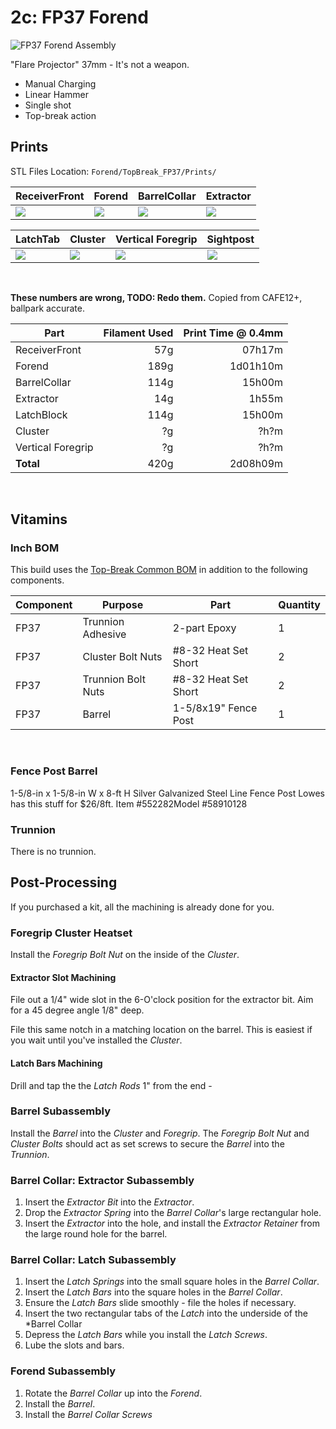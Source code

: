 # 2c: FP37 Forend
![FP37 Forend Assembly](TopBreak_FP37/Assembly_htmldoc.jpg)

"Flare Projector" 37mm - It's not a weapon.

 * Manual Charging
 * Linear Hammer
 * Single shot
 * Top-break action

<!-- NEW PAGE -->
## Prints
STL Files Location: `Forend/TopBreak_FP37/Prints/`

|ReceiverFront|Forend|BarrelCollar|Extractor|
|-|-|-|-|
|![](TopBreak_FP37/Prints/ReceiverFront_thumb.jpg)|![](TopBreak_FP37/Prints/Forend_thumb.jpg)|![](TopBreak_FP37/Prints/BarrelCollar_thumb.jpg)|![](TopBreak_FP37/Prints/Extractor_thumb.jpg)|

|LatchTab|Cluster|Vertical Foregrip|Sightpost|
|-|-|-|-|
|![](TopBreak_FP37/Prints/LatchTab_thumb.jpg)|![](TopBreak_FP37/Prints/Cluster_thumb.jpg)|![](TopBreak_FP37/Prints/VerticalForegrip_thumb.jpg)|![](TopBreak_FP37/Prints/Sightpost_thumb.jpg)|
<br/>

**These numbers are wrong, TODO: Redo them.** Copied from CAFE12+, ballpark accurate.

| Part              | Filament Used | Print Time @ 0.4mm |
|-------------------|-------------: |------------------: |
| ReceiverFront     | 57g           |   07h17m           |
| Forend            | 189g          | 1d01h10m           |
| BarrelCollar      | 114g          |   15h00m           |
| Extractor         | 14g           |    1h55m           |
| LatchBlock        | 114g          |   15h00m           |
| Cluster           | ?g            |   ?h?m             |
| Vertical Foregrip | ?g            |   ?h?m             |
| **Total**         | 420g          |           2d08h09m |
<br/>

## Vitamins
### Inch BOM
This build uses the [Top-Break Common BOM](TopBreak_BOM.md) in addition to the following components.

| Component | Purpose            | Part                 | Quantity |
|-----------|--------------------|----------------------|----------|
| FP37      | Trunnion Adhesive  | 2-part Epoxy         | 1        |
| FP37      | Cluster Bolt Nuts  | #8-32 Heat Set Short | 2        |
| FP37      | Trunnion Bolt Nuts | #8-32 Heat Set Short | 2        |
| FP37      | Barrel             | 1-5/8x19" Fence Post | 1        |

<br/>

### Fence Post Barrel
1-5/8-in x 1-5/8-in W x 8-ft H Silver Galvanized Steel Line Fence Post
Lowes has this stuff for $26/8ft. Item #552282Model #58910128

### Trunnion
There is no trunnion.


<!-- NEW PAGE -->
## Post-Processing
If you purchased a kit, all the machining is already done for you.

### Foregrip Cluster Heatset
Install the *Foregrip Bolt Nut* on the inside of the *Cluster*.

#### Extractor Slot Machining
File out a 1/4" wide slot in the 6-O'clock position for the extractor bit.
Aim for a 45 degree angle 1/8" deep.

File this same notch in a matching location on the barrel. This is easiest
if you wait until you've installed the *Cluster*.

#### Latch Bars Machining
Drill and tap the the *Latch Rods* 1" from the end -

### Barrel Subassembly
Install the *Barrel* into the *Cluster* and *Foregrip*.
The *Foregrip Bolt Nut* and *Cluster Bolts* should act as set screws to secure
the *Barrel* into the *Trunnion*.

### Barrel Collar: Extractor Subassembly
1. Insert the *Extractor Bit* into the *Extractor*.
2. Drop the *Extractor Spring* into the *Barrel Collar*'s large rectangular hole.
3. Insert the *Extractor* into the hole, and install the *Extractor Retainer* from the large round hole for the barrel.

### Barrel Collar: Latch Subassembly
1. Insert the *Latch Springs* into the small square holes in the *Barrel Collar*.
2. Insert the *Latch Bars* into the square holes in the *Barrel Collar*.
3. Ensure the *Latch Bars* slide smoothly - file the holes if necessary.
4. Insert the two rectangular tabs of the *Latch* into the underside of the *Barrel Collar
5. Depress the *Latch Bars* while you install the *Latch Screws*.
6. Lube the slots and bars.

### Forend Subassembly
1. Rotate the *Barrel Collar* up into the *Forend*.
2. Install the *Barrel*.
3. Install the *Barrel Collar Screws*
